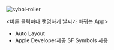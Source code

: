![sybol-roller](https://github.com/iOS-Dev-Hyun/iOS-Dev-Hyun.github.io/assets/142004247/52b0e825-de22-4a6f-82b6-73069b520c1f)

<버튼 클릭마다 랜덤하게 날씨가 바뀌는 App>
- Auto Layout
- Apple Developer제공 SF Symbols 사용
